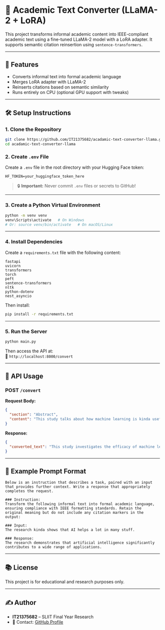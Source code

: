 # 🧠 Academic Text Converter (LLaMA-2 + LoRA)

This project transforms informal academic content into IEEE-compliant academic text using a fine-tuned LLaMA-2 model with a LoRA adapter. It supports semantic citation reinsertion using `sentence-transformers`.

---

## 🚀 Features

- Converts informal text into formal academic language
- Merges LoRA adapter with LLaMA-2
- Reinserts citations based on semantic similarity
- Runs entirely on CPU (optional GPU support with tweaks)

---

## 🛠️ Setup Instructions

### 1. Clone the Repository

```bash
git clone https://github.com/IT21375682/acadamic-text-converter-llama.git
cd acadamic-text-converter-llama
```

### 2. Create `.env` File

Create a `.env` file in the root directory with your Hugging Face token:

```env
HF_TOKEN=your_huggingface_token_here
```

> 🔒 **Important:** Never commit `.env` files or secrets to GitHub!

---

### 3. Create a Python Virtual Environment

```bash
python -m venv venv
venv\Scripts\activate   # On Windows
# Or: source venv/bin/activate   # On macOS/Linux
```

---

### 4. Install Dependencies

Create a `requirements.txt` file with the following content:

```text
fastapi
uvicorn
transformers
torch
peft
sentence-transformers
nltk
python-dotenv
nest_asyncio
```

Then install:

```bash
pip install -r requirements.txt
```

---

### 5. Run the Server

```bash
python main.py
```

Then access the API at:  
📍 `http://localhost:8000/convert`

---

## 🔁 API Usage

### POST `/convert`

**Request Body:**

```json
{
  "section": "Abstract",
  "content": "This study talks about how machine learning is kinda useful for predicting stuff...[1]"
}
```

**Response:**

```json
{
  "converted_text": "This study investigates the efficacy of machine learning in predictive analytics... [1]"
}
```

---

## 🧪 Example Prompt Format

```text
Below is an instruction that describes a task, paired with an input that provides further context. Write a response that appropriately completes the request.

### Instruction:
Transform the following informal text into formal academic language, ensuring compliance with IEEE formatting standards. Retain the original meaning but do not include any citation markers in the output:

### Input:
The research kinda shows that AI helps a lot in many stuff.

### Response:
The research demonstrates that artificial intelligence significantly contributes to a wide range of applications.
```

---

## 📚 License

This project is for educational and research purposes only.

---

## ✍️ Author

- **IT21375682** – SLIIT Final Year Research  
- 💬 Contact: [GitHub Profile](https://github.com/IT21375682)

